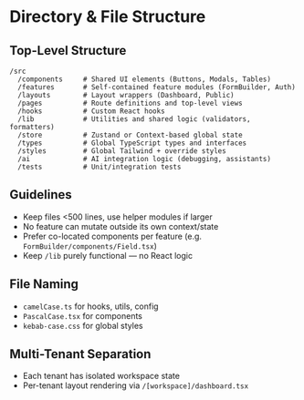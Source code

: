 
# Directory & File Structure

## Top-Level Structure
```
/src
  /components     # Shared UI elements (Buttons, Modals, Tables)
  /features       # Self-contained feature modules (FormBuilder, Auth)
  /layouts        # Layout wrappers (Dashboard, Public)
  /pages          # Route definitions and top-level views
  /hooks          # Custom React hooks
  /lib            # Utilities and shared logic (validators, formatters)
  /store          # Zustand or Context-based global state
  /types          # Global TypeScript types and interfaces
  /styles         # Global Tailwind + override styles
  /ai             # AI integration logic (debugging, assistants)
  /tests          # Unit/integration tests
```

## Guidelines
- Keep files <500 lines, use helper modules if larger
- No feature can mutate outside its own context/state
- Prefer co-located components per feature (e.g. `FormBuilder/components/Field.tsx`)
- Keep `/lib` purely functional — no React logic

## File Naming
- `camelCase.ts` for hooks, utils, config
- `PascalCase.tsx` for components
- `kebab-case.css` for global styles

## Multi-Tenant Separation
- Each tenant has isolated workspace state
- Per-tenant layout rendering via `/[workspace]/dashboard.tsx`
